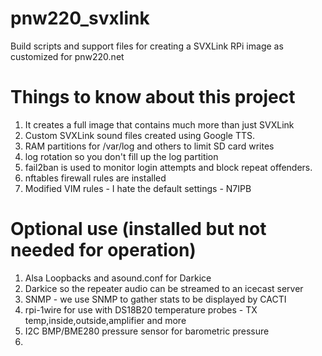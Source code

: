 # pnw220_svxlink
Build scripts and support files for creating a SVXLink RPi image as customized for pnw220.net

# Things to know about this project
1. It creates a full image that contains much more than just SVXLink
2. Custom SVXLink sound files created using Google TTS.
3. RAM partitions for /var/log and others to limit SD card writes
4. log rotation so you don't fill up the log partition
5. fail2ban is used to monitor login attempts and block repeat offenders.
6. nftables firewall rules are installed
7. Modified VIM rules - I hate the default settings - N7IPB


# Optional use (installed but not needed for operation)
1. Alsa Loopbacks and asound.conf for Darkice
2. Darkice so the repeater audio can be streamed to an icecast server
3. SNMP - we use SNMP to gather stats to be displayed by CACTI
4. rpi-1wire for use with DS18B20 temperature probes - TX temp,inside,outside,amplifier and more
5. I2C BMP/BME280 pressure sensor for barometric pressure
6. 
